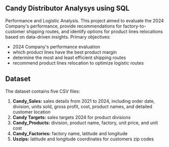 ## Candy Distributor Analysys using SQL
Performance and Logistic Analysis. 
This project aimed to evaluate the 2024 Company's performance, provide recommendations for factory-to-customer shipping routes, and identify options for product lines relocations based on data-driven insights.
Primary objectives: 
- 2024 Company's performance evaluation
- which product lines have the best product margin
- determine the most and least efficient shipping routes
- recommend product lines relocation to optimize logistic routes

## Dataset
The dataset contains five CSV files:
1. **Candy_Sales:** sales details from 2021 to 2024, including order date, division, units sold, gross profit, cost, product names, and detailed customer location
2. **Candy Targets:** sales targets 2024 for product divisions
3. **Candy_Products:** division, product name, factory, unit price, and unit cost
4. **Candy_Factories:** factory name, latitude and longitude
5. **Uszips:** latitude and longitude coordinates for customers zip codes
